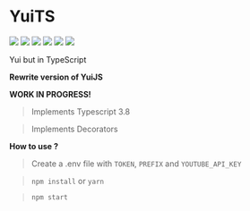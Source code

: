 # YuiTS

![](https://img.shields.io/badge/YuiTS-blue) ![](https://img.shields.io/badge/Typescript-v3.8-blue) ![](https://img.shields.io/badge/discord.js-v12.2-blue) ![](https://img.shields.io/badge/googleapis-v48.0.0-red) ![](https://img.shields.io/badge/node-%3E=12.0.0-brightgreen) ![](https://img.shields.io/badge/code%20style-prettier-ff69b4)

Yui but in TypeScript

**Rewrite version of YuiJS**

**WORK IN PROGRESS!**

> Implements Typescript 3.8

> Implements Decorators

**How to use ?**
> Create a .env file with `TOKEN`, `PREFIX` and `YOUTUBE_API_KEY`

> ```npm install``` or ```yarn```

> ```npm start```
